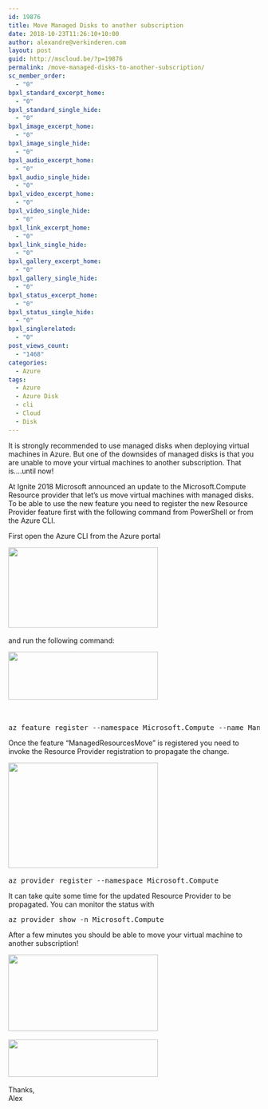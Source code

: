 ```yaml
---
id: 19876
title: Move Managed Disks to another subscription
date: 2018-10-23T11:26:10+10:00
author: alexandre@verkinderen.com
layout: post
guid: http://mscloud.be/?p=19876
permalink: /move-managed-disks-to-another-subscription/
sc_member_order:
  - "0"
bpxl_standard_excerpt_home:
  - "0"
bpxl_standard_single_hide:
  - "0"
bpxl_image_excerpt_home:
  - "0"
bpxl_image_single_hide:
  - "0"
bpxl_audio_excerpt_home:
  - "0"
bpxl_audio_single_hide:
  - "0"
bpxl_video_excerpt_home:
  - "0"
bpxl_video_single_hide:
  - "0"
bpxl_link_excerpt_home:
  - "0"
bpxl_link_single_hide:
  - "0"
bpxl_gallery_excerpt_home:
  - "0"
bpxl_gallery_single_hide:
  - "0"
bpxl_status_excerpt_home:
  - "0"
bpxl_status_single_hide:
  - "0"
bpxl_singlerelated:
  - "0"
post_views_count:
  - "1468"
categories:
  - Azure
tags:
  - Azure
  - Azure Disk
  - cli
  - Cloud
  - Disk
---
```

It is strongly recommended to use managed disks when deploying virtual machines in Azure. But one of the downsides of managed disks is that you are unable to move your virtual machines to another subscription. That is&#8230;.until now!

At Ignite 2018 Microsoft announced an update to the Microsoft.Compute Resource provider that let&#8217;s us move virtual machines with managed disks. To be able to use the new feature you need to register the new Resource Provider feature first with the following command from PowerShell or from the Azure CLI.

First open the Azure CLI from the Azure portal

[<img class="alignnone size-medium wp-image-19886" src="/wp-content/uploads/2018/10/cli-300x161.png" alt="" width="300" height="161" srcset="/wp-content/uploads/2018/10/cli-300x161.png 300w, /wp-content/uploads/2018/10/cli-768x411.png 768w, /wp-content/uploads/2018/10/cli-1024x548.png 1024w" sizes="(max-width: 300px) 100vw, 300px" />](/wp-content/uploads/2018/10/cli.png)

and run the following command:

[<img class="alignnone size-medium wp-image-19895" src="/wp-content/uploads/2018/10/feature-1-300x96.png" alt="" width="300" height="96" srcset="/wp-content/uploads/2018/10/feature-1-300x96.png 300w, /wp-content/uploads/2018/10/feature-1-768x245.png 768w, /wp-content/uploads/2018/10/feature-1-1024x327.png 1024w, /wp-content/uploads/2018/10/feature-1.png 1330w" sizes="(max-width: 300px) 100vw, 300px" />](/wp-content/uploads/2018/10/feature-1.png)

&nbsp;

<pre class="lang:ps decode:true ">az feature register --namespace Microsoft.Compute --name ManagedResourcesMove</pre>

Once the feature &#8220;ManagedResourcesMove&#8221; is registered you need to invoke the Resource Provider registration to propagate the change.

[<img class="alignnone size-medium wp-image-19888" src="/wp-content/uploads/2018/10/provider-300x211.png" alt="" width="300" height="211" srcset="/wp-content/uploads/2018/10/provider-300x211.png 300w, /wp-content/uploads/2018/10/provider.png 625w" sizes="(max-width: 300px) 100vw, 300px" />](/wp-content/uploads/2018/10/provider.png)

<pre class="lang:ps decode:true ">az provider register --namespace Microsoft.Compute</pre>

It can take quite some time for the updated Resource Provider to be propagated. You can monitor the status with

<pre class="lang:ps decode:true ">az provider show -n Microsoft.Compute</pre>

After a few minutes you should be able to move your virtual machine to another subscription!

[<img class="alignnone size-medium wp-image-19890" src="/wp-content/uploads/2018/10/move-300x153.png" alt="" width="300" height="153" srcset="/wp-content/uploads/2018/10/move-300x153.png 300w, /wp-content/uploads/2018/10/move-768x393.png 768w, /wp-content/uploads/2018/10/move-1024x524.png 1024w, /wp-content/uploads/2018/10/move.png 1148w" sizes="(max-width: 300px) 100vw, 300px" />](/wp-content/uploads/2018/10/move.png)

[<img class="alignnone size-medium wp-image-19892" src="/wp-content/uploads/2018/10/success-300x75.png" alt="" width="300" height="75" srcset="/wp-content/uploads/2018/10/success-300x75.png 300w, /wp-content/uploads/2018/10/success.png 527w" sizes="(max-width: 300px) 100vw, 300px" />](/wp-content/uploads/2018/10/success.png)

Thanks,  
Alex